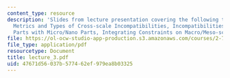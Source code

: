```yaml
---
content_type: resource
description: 'Slides from lecture presentation covering the following topics: Principles,
  Metrics and Types of Cross-scale Incompatibilities, Incompatibilities of Macro/Meso
  Parts with Micro/Nano Parts, Integrating Constraints on Macro/Meso-scale Parts.'
file: https://ol-ocw-studio-app-production.s3.amazonaws.com/courses/2-76-multi-scale-system-design-fall-2004/47671d56037b577462ef979ea8b03325_lecture_3.pdf
file_type: application/pdf
resourcetype: Document
title: lecture_3.pdf
uid: 47671d56-037b-5774-62ef-979ea8b03325
---
```


